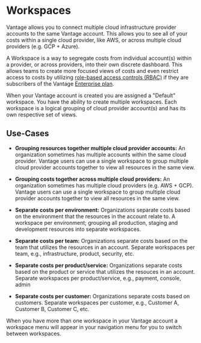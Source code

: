 # Workspaces

Vantage allows you to connect multiple cloud infrastructure provider accounts to the same Vantage account. This allows you to see all of your costs within a single cloud provider, like AWS, or across multiple cloud providers (e.g. GCP + Azure).

A Workspace is a way to segregate costs from individual account(s) within a provider, or across providers, into their own discrete dashboard. This allows teams to create more focused views of costs and even restrict access to costs by utilizing [role-based access controls (RBAC)](https://www.vantage.sh/features/team-management) if they are subscribers of the Vantage [Enterprise plan](https://www.vantage.sh/pricing).

When your Vantage account is created you are assigned a "Default" workspace. You have the ability to create multiple workspaces. Each workspace is a logical grouping of cloud provider account(s) and has its own respective set of views. 

## Use-Cases

* **Grouping resources together multiple cloud provider accounts:** An organization sometimes has multiple accounts within the same cloud provider. Vantage users can use a single workspace to group multiple cloud provider accounts together to view all resources in the same view. 

* **Grouping costs together across multiple cloud providers:** An organization sometimes has multiple cloud providers (e.g. AWS + GCP). Vantage users can use a single workspace to group multiple cloud provider accounts together to view all resources in the same view. 

* **Separate costs per environment:** Organizations separate costs based on the environment that the resources in the account relate to. A workspace per environment; grouping all production, staging and development resources into separate workspaces.

* **Separate costs per team:** Organizations separate costs based on the team that utilizes the resources in an account. Separate workspaces per team, e.g., infrastructure, product, security, etc.

* **Separate costs per product/service:** Organizations separate costs based on the product or service that utilizes the resouces in an account. Separate workspaces per product/service, e.g., payment, console, admin

* **Separate costs per customer:** Organizations separate costs based on customers. Separate workspaces per customer, e.g., Customer A, Customer B, Customer C, etc.


When you have more than one workspace in your Vantage account a workspace menu will appear in your navigation menu for you to switch between workspaces.